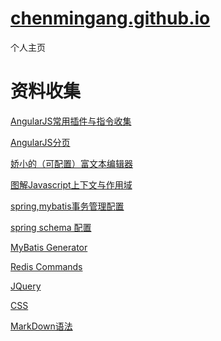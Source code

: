 [chenmingang.github.io](http://chenmingang.github.io/view/blog/list.html)
==================
个人主页
######
资料收集
===
[AngularJS常用插件与指令收集](http://chensd.com/2015-06/AngularJS-popular-Plugins-and-Directive.html)

[AngularJS分页](https://github.com/miaoyaoyao/AngularJs-UI)

[娇小的（可配置）富文本编辑器](http://www.tinymce.com/tryit/3_x/full.php)

[图解Javascript上下文与作用域](http://blog.rainy.im/2015/07/04/scope-chain-and-prototype-chain-in-js/)

[spring,mybatis事务管理配置](http://openwares.net/java/spring_mybatis_transaction.html)

[spring schema 配置](http://www.cnblogs.com/jifeng/archive/2011/09/14/2176599.html)

[MyBatis Generator](http://mybatis.github.io/generator/index.html)

[Redis Commands](http://redis.io/commands/)

[JQuery](http://www.php100.com/manual/jquery/)

[CSS](http://css.doyoe.com/)

[MarkDown语法](http://jingxuan.io/markdown/)
